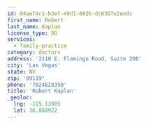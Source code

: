 ```yaml
---
id: 04aef4c1-b3ef-49d1-882b-dc6357e2eedc
first_name: Robert
last_name: Kaplan
license_type: DO
services:
  - family-practice
category: doctors
address: '2110 E. Flamingo Road, Suite 200'
city: 'Las Vegas'
state: NV
zip: '89119'
phone: '7024629350'
title: 'Robert Kaplan'
_geoloc:
  lng: -115.13905
  lat: 36.088922
---
```

